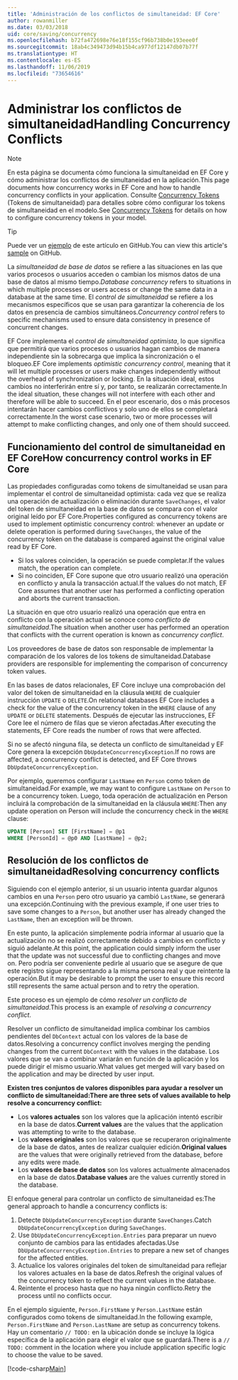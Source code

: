```yaml
---
title: 'Administración de los conflictos de simultaneidad: EF Core'
author: rowanmiller
ms.date: 03/03/2018
uid: core/saving/concurrency
ms.openlocfilehash: b72fa472698e76e18f155cf96b738b0e193eee0f
ms.sourcegitcommit: 18ab4c349473d94b15b4ca977df12147db07b77f
ms.translationtype: HT
ms.contentlocale: es-ES
ms.lasthandoff: 11/06/2019
ms.locfileid: "73654616"
---
```

# <a name="handling-concurrency-conflicts"></a><span data-ttu-id="96068-102">Administrar los conflictos de simultaneidad</span><span class="sxs-lookup"><span data-stu-id="96068-102">Handling Concurrency Conflicts</span></span>

> [!NOTE]
> <span data-ttu-id="96068-103">En esta página se documenta cómo funciona la simultaneidad en EF Core y cómo administrar los conflictos de simultaneidad en la aplicación.</span><span class="sxs-lookup"><span data-stu-id="96068-103">This page documents how concurrency works in EF Core and how to handle concurrency conflicts in your application.</span></span> <span data-ttu-id="96068-104">Consulte [Concurrency Tokens](xref:core/modeling/concurrency) (Tokens de simultaneidad) para detalles sobre cómo configurar los tokens de simultaneidad en el modelo.</span><span class="sxs-lookup"><span data-stu-id="96068-104">See [Concurrency Tokens](xref:core/modeling/concurrency) for details on how to configure concurrency tokens in your model.</span></span>

> [!TIP]
> <span data-ttu-id="96068-105">Puede ver un [ejemplo](https://github.com/aspnet/EntityFramework.Docs/tree/master/samples/core/Saving/Concurrency/) de este artículo en GitHub.</span><span class="sxs-lookup"><span data-stu-id="96068-105">You can view this article's [sample](https://github.com/aspnet/EntityFramework.Docs/tree/master/samples/core/Saving/Concurrency/) on GitHub.</span></span>

<span data-ttu-id="96068-106">La _simultaneidad de base de datos_ se refiere a las situaciones en las que varios procesos o usuarios acceden o cambian los mismos datos de una base de datos al mismo tiempo.</span><span class="sxs-lookup"><span data-stu-id="96068-106">_Database concurrency_ refers to situations in which multiple processes or users access or change the same data in a database at the same time.</span></span> <span data-ttu-id="96068-107">El _control de simultaneidad_ se refiere a los mecanismos específicos que se usan para garantizar la coherencia de los datos en presencia de cambios simultáneos.</span><span class="sxs-lookup"><span data-stu-id="96068-107">_Concurrency control_ refers to specific mechanisms used to ensure data consistency in presence of concurrent changes.</span></span>

<span data-ttu-id="96068-108">EF Core implementa el _control de simultaneidad optimista_, lo que significa que permitirá que varios procesos o usuarios hagan cambios de manera independiente sin la sobrecarga que implica la sincronización o el bloqueo.</span><span class="sxs-lookup"><span data-stu-id="96068-108">EF Core implements _optimistic concurrency control_, meaning that it will let multiple processes or users make changes independently without the overhead of synchronization or locking.</span></span> <span data-ttu-id="96068-109">En la situación ideal, estos cambios no interferirán entre sí y, por tanto, se realizarán correctamente.</span><span class="sxs-lookup"><span data-stu-id="96068-109">In the ideal situation, these changes will not interfere with each other and therefore will be able to succeed.</span></span> <span data-ttu-id="96068-110">En el peor escenario, dos o más procesos intentarán hacer cambios conflictivos y solo uno de ellos se completará correctamente.</span><span class="sxs-lookup"><span data-stu-id="96068-110">In the worst case scenario, two or more processes will attempt to make conflicting changes, and only one of them should succeed.</span></span>

## <a name="how-concurrency-control-works-in-ef-core"></a><span data-ttu-id="96068-111">Funcionamiento del control de simultaneidad en EF Core</span><span class="sxs-lookup"><span data-stu-id="96068-111">How concurrency control works in EF Core</span></span>

<span data-ttu-id="96068-112">Las propiedades configuradas como tokens de simultaneidad se usan para implementar el control de simultaneidad optimista: cada vez que se realiza una operación de actualización o eliminación durante `SaveChanges`, el valor del token de simultaneidad en la base de datos se compara con el valor original leído por EF Core.</span><span class="sxs-lookup"><span data-stu-id="96068-112">Properties configured as concurrency tokens are used to implement optimistic concurrency control: whenever an update or delete operation is performed during `SaveChanges`, the value of the concurrency token on the database is compared against the original value read by EF Core.</span></span>

- <span data-ttu-id="96068-113">Si los valores coinciden, la operación se puede completar.</span><span class="sxs-lookup"><span data-stu-id="96068-113">If the values match, the operation can complete.</span></span>
- <span data-ttu-id="96068-114">Si no coinciden, EF Core supone que otro usuario realizó una operación en conflicto y anula la transacción actual.</span><span class="sxs-lookup"><span data-stu-id="96068-114">If the values do not match, EF Core assumes that another user has performed a conflicting operation and aborts the current transaction.</span></span>

<span data-ttu-id="96068-115">La situación en que otro usuario realizó una operación que entra en conflicto con la operación actual se conoce como _conflicto de simultaneidad_.</span><span class="sxs-lookup"><span data-stu-id="96068-115">The situation when another user has performed an operation that conflicts with the current operation is known as _concurrency conflict_.</span></span>

<span data-ttu-id="96068-116">Los proveedores de base de datos son responsable de implementar la comparación de los valores de los tokens de simultaneidad.</span><span class="sxs-lookup"><span data-stu-id="96068-116">Database providers are responsible for implementing the comparison of concurrency token values.</span></span>

<span data-ttu-id="96068-117">En las bases de datos relacionales, EF Core incluye una comprobación del valor del token de simultaneidad en la cláusula `WHERE` de cualquier instrucción `UPDATE` o `DELETE`.</span><span class="sxs-lookup"><span data-stu-id="96068-117">On relational databases EF Core includes a check for the value of the concurrency token in the `WHERE` clause of any `UPDATE` or `DELETE` statements.</span></span> <span data-ttu-id="96068-118">Después de ejecutar las instrucciones, EF Core lee el número de filas que se vieron afectadas.</span><span class="sxs-lookup"><span data-stu-id="96068-118">After executing the statements, EF Core reads the number of rows that were affected.</span></span>

<span data-ttu-id="96068-119">Si no se afectó ninguna fila, se detecta un conflicto de simultaneidad y EF Core genera la excepción `DbUpdateConcurrencyException`.</span><span class="sxs-lookup"><span data-stu-id="96068-119">If no rows are affected, a concurrency conflict is detected, and EF Core throws `DbUpdateConcurrencyException`.</span></span>

<span data-ttu-id="96068-120">Por ejemplo, queremos configurar `LastName` en `Person` como token de simultaneidad.</span><span class="sxs-lookup"><span data-stu-id="96068-120">For example, we may want to configure `LastName` on `Person` to be a concurrency token.</span></span> <span data-ttu-id="96068-121">Luego, toda operación de actualización en Person incluirá la comprobación de la simultaneidad en la cláusula `WHERE`:</span><span class="sxs-lookup"><span data-stu-id="96068-121">Then any update operation on Person will include the concurrency check in the `WHERE` clause:</span></span>

``` sql
UPDATE [Person] SET [FirstName] = @p1
WHERE [PersonId] = @p0 AND [LastName] = @p2;
```

## <a name="resolving-concurrency-conflicts"></a><span data-ttu-id="96068-122">Resolución de los conflictos de simultaneidad</span><span class="sxs-lookup"><span data-stu-id="96068-122">Resolving concurrency conflicts</span></span>

<span data-ttu-id="96068-123">Siguiendo con el ejemplo anterior, si un usuario intenta guardar algunos cambios en una `Person` pero otro usuario ya cambió `LastName`, se generará una excepción.</span><span class="sxs-lookup"><span data-stu-id="96068-123">Continuing with the previous example, if one user tries to save some changes to a `Person`, but another user has already changed the `LastName`, then an exception will be thrown.</span></span>

<span data-ttu-id="96068-124">En este punto, la aplicación simplemente podría informar al usuario que la actualización no se realizó correctamente debido a cambios en conflicto y siguió adelante.</span><span class="sxs-lookup"><span data-stu-id="96068-124">At this point, the application could simply inform the user that the update was not successful due to conflicting changes and move on.</span></span> <span data-ttu-id="96068-125">Pero podría ser conveniente pedirle al usuario que se asegure de que este registro sigue representando a la misma persona real y que reintente la operación.</span><span class="sxs-lookup"><span data-stu-id="96068-125">But it may be desirable to prompt the user to ensure this record still represents the same actual person and to retry the operation.</span></span>

<span data-ttu-id="96068-126">Este proceso es un ejemplo de cómo _resolver un conflicto de simultaneidad_.</span><span class="sxs-lookup"><span data-stu-id="96068-126">This process is an example of _resolving a concurrency conflict_.</span></span>

<span data-ttu-id="96068-127">Resolver un conflicto de simultaneidad implica combinar los cambios pendientes del `DbContext` actual con los valores de la base de datos.</span><span class="sxs-lookup"><span data-stu-id="96068-127">Resolving a concurrency conflict involves merging the pending changes from the current `DbContext` with the values in the database.</span></span> <span data-ttu-id="96068-128">Los valores que se van a combinar variarán en función de la aplicación y los puede dirigir el mismo usuario.</span><span class="sxs-lookup"><span data-stu-id="96068-128">What values get merged will vary based on the application and may be directed by user input.</span></span>

<span data-ttu-id="96068-129">**Existen tres conjuntos de valores disponibles para ayudar a resolver un conflicto de simultaneidad:**</span><span class="sxs-lookup"><span data-stu-id="96068-129">**There are three sets of values available to help resolve a concurrency conflict:**</span></span>

- <span data-ttu-id="96068-130">Los **valores actuales** son los valores que la aplicación intentó escribir en la base de datos.</span><span class="sxs-lookup"><span data-stu-id="96068-130">**Current values** are the values that the application was attempting to write to the database.</span></span>
- <span data-ttu-id="96068-131">Los **valores originales** son los valores que se recuperaron originalmente de la base de datos, antes de realizar cualquier edición.</span><span class="sxs-lookup"><span data-stu-id="96068-131">**Original values** are the values that were originally retrieved from the database, before any edits were made.</span></span>
- <span data-ttu-id="96068-132">Los **valores de base de datos** son los valores actualmente almacenados en la base de datos.</span><span class="sxs-lookup"><span data-stu-id="96068-132">**Database values** are the values currently stored in the database.</span></span>

<span data-ttu-id="96068-133">El enfoque general para controlar un conflicto de simultaneidad es:</span><span class="sxs-lookup"><span data-stu-id="96068-133">The general approach to handle a concurrency conflicts is:</span></span>

1. <span data-ttu-id="96068-134">Detecte `DbUpdateConcurrencyException` durante `SaveChanges`.</span><span class="sxs-lookup"><span data-stu-id="96068-134">Catch `DbUpdateConcurrencyException` during `SaveChanges`.</span></span>
2. <span data-ttu-id="96068-135">Use `DbUpdateConcurrencyException.Entries` para preparar un nuevo conjunto de cambios para las entidades afectadas.</span><span class="sxs-lookup"><span data-stu-id="96068-135">Use `DbUpdateConcurrencyException.Entries` to prepare a new set of changes for the affected entities.</span></span>
3. <span data-ttu-id="96068-136">Actualice los valores originales del token de simultaneidad para reflejar los valores actuales en la base de datos.</span><span class="sxs-lookup"><span data-stu-id="96068-136">Refresh the original values of the concurrency token to reflect the current values in the database.</span></span>
4. <span data-ttu-id="96068-137">Reintente el proceso hasta que no haya ningún conflicto.</span><span class="sxs-lookup"><span data-stu-id="96068-137">Retry the process until no conflicts occur.</span></span>

<span data-ttu-id="96068-138">En el ejemplo siguiente, `Person.FirstName` y `Person.LastName` están configurados como tokens de simultaneidad.</span><span class="sxs-lookup"><span data-stu-id="96068-138">In the following example, `Person.FirstName` and `Person.LastName` are setup as concurrency tokens.</span></span> <span data-ttu-id="96068-139">Hay un comentario `// TODO:` en la ubicación donde se incluye la lógica específica de la aplicación para elegir el valor que se guardará.</span><span class="sxs-lookup"><span data-stu-id="96068-139">There is a `// TODO:` comment in the location where you include application specific logic to choose the value to be saved.</span></span>

[!code-csharp[Main](../../../samples/core/Saving/Concurrency/Sample.cs?name=ConcurrencyHandlingCode&highlight=34-35)]
